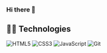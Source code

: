 ### Hi there 👋

## :man_technologist: Technologies
![HTML5](https://img.shields.io/badge/-HTML5-DD4B25?style=for-the-badge&logo=html5&logoColor=white)
![CSS3](https://img.shields.io/badge/-CSS3-3595CF?style=for-the-badge&logo=css3&logoColor=white)
![JavaScript](https://img.shields.io/badge/-JavaScript-EDD718?style=for-the-badge&logo=javascript&logoColor=white)
![Git](https://img.shields.io/badge/-Git-orange?style=for-the-badge&logo=git&logoColor=white)
